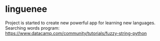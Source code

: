 # linguenee
Project is started to create new powerful app for learning new languages.
Searching words program: 
  https://www.datacamp.com/community/tutorials/fuzzy-string-python
